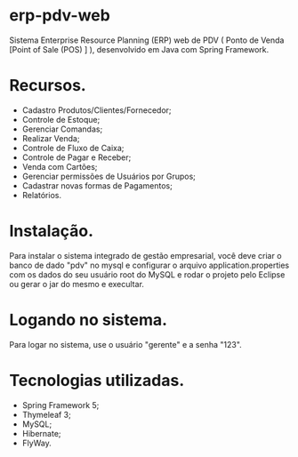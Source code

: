 # erp-pdv-web
Sistema Enterprise Resource Planning (ERP) web de PDV ( Ponto de Venda [Point of Sale (POS) ] ), desenvolvido em Java com Spring Framework. 

# Recursos.
- Cadastro Produtos/Clientes/Fornecedor;
- Controle de Estoque;
- Gerenciar Comandas;
- Realizar Venda;
- Controle de Fluxo de Caixa;
- Controle de Pagar e Receber;
- Venda com Cartões;
- Gerenciar permissões de Usuários por Grupos;
- Cadastrar novas formas de Pagamentos;
- Relatórios.

# Instalação.
Para instalar o sistema integrado de gestão empresarial, você deve criar o banco de dado "pdv" no mysql e configurar o arquivo application.properties
com os dados do seu usuário root do MySQL e rodar o projeto pelo Eclipse ou gerar o jar do mesmo e execultar.

# Logando no sistema.
Para logar no sistema, use o usuário "gerente" e a senha "123".

# Tecnologias utilizadas.
- Spring Framework 5;
- Thymeleaf 3;
- MySQL;
- Hibernate;
- FlyWay.